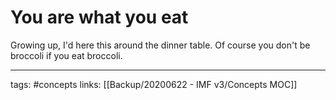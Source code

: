 # You are what you eat
Growing up, I'd here this around the dinner table. Of course you don't be broccoli if you eat broccoli. 

---
tags: #concepts 
links: [[Backup/20200622 - IMF v3/Concepts MOC]]
